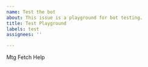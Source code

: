 ```yaml
---
name: Test the bot
about: This issue is a playground for bot testing.
title: Test Playground
labels: test
assignees: ''

---
```


Mtg Fetch Help
